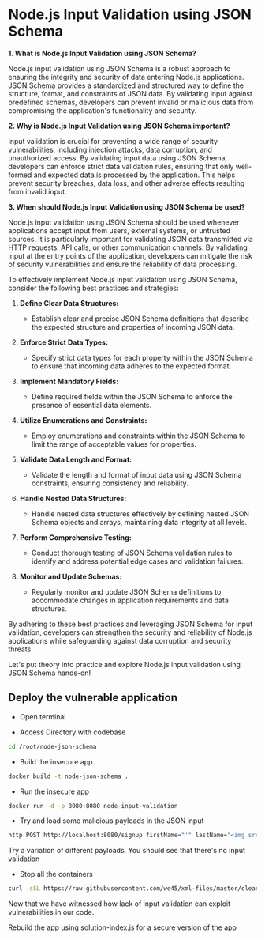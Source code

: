 # Node.js Input Validation using JSON Schema

**1. What is Node.js Input Validation using JSON Schema?**

Node.js input validation using JSON Schema is a robust approach to ensuring the integrity and security of data entering Node.js applications. JSON Schema provides a standardized and structured way to define the structure, format, and constraints of JSON data. By validating input against predefined schemas, developers can prevent invalid or malicious data from compromising the application's functionality and security.

**2. Why is Node.js Input Validation using JSON Schema important?**

Input validation is crucial for preventing a wide range of security vulnerabilities, including injection attacks, data corruption, and unauthorized access. By validating input data using JSON Schema, developers can enforce strict data validation rules, ensuring that only well-formed and expected data is processed by the application. This helps prevent security breaches, data loss, and other adverse effects resulting from invalid input.

**3. When should Node.js Input Validation using JSON Schema be used?**

Node.js input validation using JSON Schema should be used whenever applications accept input from users, external systems, or untrusted sources. It is particularly important for validating JSON data transmitted via HTTP requests, API calls, or other communication channels. By validating input at the entry points of the application, developers can mitigate the risk of security vulnerabilities and ensure the reliability of data processing.

To effectively implement Node.js input validation using JSON Schema, consider the following best practices and strategies:

1. **Define Clear Data Structures:**
   - Establish clear and precise JSON Schema definitions that describe the expected structure and properties of incoming JSON data.

2. **Enforce Strict Data Types:**
   - Specify strict data types for each property within the JSON Schema to ensure that incoming data adheres to the expected format.

3. **Implement Mandatory Fields:**
   - Define required fields within the JSON Schema to enforce the presence of essential data elements.

4. **Utilize Enumerations and Constraints:**
   - Employ enumerations and constraints within the JSON Schema to limit the range of acceptable values for properties.

5. **Validate Data Length and Format:**
   - Validate the length and format of input data using JSON Schema constraints, ensuring consistency and reliability.

6. **Handle Nested Data Structures:**
   - Handle nested data structures effectively by defining nested JSON Schema objects and arrays, maintaining data integrity at all levels.

7. **Perform Comprehensive Testing:**
   - Conduct thorough testing of JSON Schema validation rules to identify and address potential edge cases and validation failures.

8. **Monitor and Update Schemas:**
   - Regularly monitor and update JSON Schema definitions to accommodate changes in application requirements and data structures.

By adhering to these best practices and leveraging JSON Schema for input validation, developers can strengthen the security and reliability of Node.js applications while safeguarding against data corruption and security threats.

Let's put theory into practice and explore Node.js input validation using JSON Schema hands-on!

## Deploy the vulnerable application

- Open terminal

- Access Directory with codebase

```bash
cd /root/node-json-schema
```

- Build the insecure app

```bash
docker build -t node-json-schema .
```

- Run the insecure app

```bash
docker run -d -p 8080:8080 node-input-validation
```

- Try and load some malicious payloads in the JSON input

```bash
http POST http://localhost:8080/signup firstName="'" lastName="<img src=1/>" age:=25 email="john.doe@<script>alert(1)</script>"
```

Try a variation of different payloads. You should see that there's no input validation

- Stop all the containers

```bash
curl -sSL https://raw.githubusercontent.com/we45/xml-files/master/clean-docker.sh | sh
```

Now that we have witnessed how lack of input validation can exploit vulnerabilities in our code.

Rebuild the app using solution-index.js for a secure version of the app
